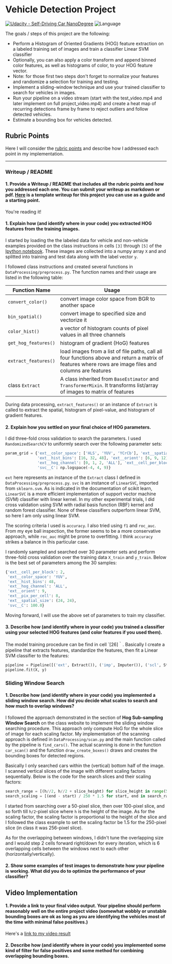 # **Vehicle Detection Project**

[![Udacity - Self-Driving Car NanoDegree](https://s3.amazonaws.com/udacity-sdc/github/shield-carnd.svg)](http://www.udacity.com/drive)  ![Language](https://img.shields.io/badge/language-Python-green.svg)


The goals / steps of this project are the following:

* Perform a Histogram of Oriented Gradients (HOG) feature extraction on a labeled training set of images and train a classifier Linear SVM classifier
* Optionally, you can also apply a color transform and append binned color features, as well as histograms of color, to your HOG feature vector. 
* Note: for those first two steps don't forget to normalize your features and randomize a selection for training and testing.
* Implement a sliding-window technique and use your trained classifier to search for vehicles in images.
* Run your pipeline on a video stream (start with the test_video.mp4 and later implement on full project_video.mp4) and create a heat map of recurring detections frame by frame to reject outliers and follow detected vehicles.
* Estimate a bounding box for vehicles detected.

## Rubric Points
 Here I will consider the [rubric points](https://review.udacity.com/#!/rubrics/513/viewindividually) and describe how I addressed each point in my implementation.  

 ---
### Writeup / README

#### 1. Provide a Writeup / README that includes all the rubric points and how you addressed each one.  You can submit your writeup as markdown or pdf.  [Here](https://github.com/udacity/CarND-Vehicle-Detection/blob/master/writeup_template.md) is a template writeup for this project you can use as a guide and a starting point.  

You're reading it!

#### 1. Explain how (and identify where in your code) you extracted HOG features from the training images.
I started by loading the the labeled data for vehicle and non-vehicle examples provided on the class instructions in cells `[3]` through `[5]` of the [Ipython notebook](). These images are collected into a numpy array `X` and 
and splitted into training and test data along with the label vector `y`.

I followed class instructions and created several functions in `DataProcessing/preprocess.py`.  The function names and their usage are listed in the following table:

| Function Name |  Usage |
|-------------|-------------|
|`convert_color()` |  convert image color space from BGR to another space |
|`bin_spatial()` | convert image to specified size and vectorize it |
| `color_hist()` |  a vector of histogram counts of pixel values in all three channels |
| `get_hog_features()` | histogram of gradient (HoG) features   |
| `extract_features()` | load images from a list of file paths, call all four functions above and return a matrix of features where rows are image files and columns are features  |
| class `Extract`  |  A class inherited from  `BaseEstimator` and `TransformerMixin`.  It transforms list/array of images to matrix of features |

During data processing, `extract_features()` or an instance of `Extract` is called to extract the spatial,
histogram of pixel-value, and histogram of gradient features.  

#### 2. Explain how you settled on your final choice of HOG parameters.

I did three-fold cross validation to search the parameters.
I used `RandomizedSearchCV` to uniformly search over the following parameter sets:
```python
param_grid = {'ext__color_space': ['HLS', 'YUV', 'YCrCb'], 'ext__spatial_size': [(24, 24), (32, 32), (40, 40)],
              'ext__hist_bins': [16, 32, 48], 'ext__orient': [6, 9, 12], 'ext__pix_per_cell': [6, 8, 10], 
              'ext__hog_channel': [0, 1, 2, 'ALL'], 'ext__cell_per_block': [2, 3],
              'svc__C': np.logspace(-4, 4, 9)}
```
`ext` here represents an instance of the `Extract` class
I defined in `DataProcessing/preprocess.py`. `svc` is an instance of `LinearSVC`, imported from `sklearn.svm`.
As is indicated in the documentation of scikit learn, 
`LinearSVC` is a more efficient implementation of support vector machine (SVM) classifier with linear kernel. 
In my other experimental trials, I did cross validation using SVM with radial basis function (RBF) kernel and 
random forest classifier. None of these classifiers outperform linear SVM, so here I am only using linear SVM.

The scoring criteria I used is `accuracy`. I also tried using `f1` and `roc_auc`.  From my eye ball inspection,
the former seems to be a more conservative approach, while `roc_auc` might be prone to overfitting.  I think `accuracy`
strikes a balance in this particular case.

I randomly sampled and searched over 30 parameter sets and perform three-fold cross validation over the training data `X_train` and `y_train`.  Below is the best set of parameters among the 30 samples:
```python
{'ext__cell_per_block': 2,
 'ext__color_space': 'YUV',
 'ext__hist_bins': 48,
 'ext__hog_channel': 'ALL',
 'ext__orient': 9,
 'ext__pix_per_cell': 8,
 'ext__spatial_size': (24, 24),
 'svc__C': 100.0}
```
Moving forward, I will use the above set of parameters to train my classifier. 

 #### 3. Describe how (and identify where in your code) you trained a classifier using your selected HOG features (and color features if you used them).
The model training procedure can be find in cell `[26]｀.  Basically I create a pipeline that extracts features,
standardize the features, then fit a Linear SVM classifier to the features:
``` python
pipeline = Pipeline([('ext', Extract()), ('imp', Imputer()), ('scl', StandardScaler()), ('svc', LinearSVC())])
pipeline.fit(X, y)
```

 ### Sliding Window Search

#### 1. Describe how (and identify where in your code) you implemented a sliding window search.  How did you decide what scales to search and how much to overlap windows?
I followed the approach demonstrated in the section of **Hog Sub-sampling Window Search** on the class website to implement the sliding window searching procedure.
This approach only compute HoG for the whole slice of image for each scaling factor.
My implementation of the scanning approach is defined in `DataProcessing/scan.py` and the main function called by the pipeline is `find_cars()`. The actual scanning is done in the function `car_scan()` and the function `draw_create_boxes()`
draws and creates the bounding boxes for detected regions.

Basically I only searched cars within the (vertical) bottom half of the image.  I scanned vertical slices of the image
with different scaling factors sequentially.  Below is the code for the search slices and their scaling factors:
```python
search_range = [(h//2, h//2 + slice_height) for slice_height in range(50, h//2, 50)] + [(h//2, h)]
search_scaling = [(end - start) / 250 * 1.5 for start, end in search_range] 
```
I started from searching over a 50-pixel slice, then over 100-pixel slice, and so forth till `h/2`-pixel slice where
`h` is the height of the image. As for the scaling factor, the scaling factor is proportional to the height of the slice
and I followed the class example to set the scaling factor be 1.5 for the 250-pixel slice (in class it was 256-pixel slice).  

As for the overlapping between windows, I didn't tune the overlapping size and I would step 2 cells forward right/down
for every iteration, which is 6 overlapping cells between the windows next to each other (horizontally/vertically).

#### 2. Show some examples of test images to demonstrate how your pipeline is working.  What did you do to optimize the performance of your classifier?



## Video Implementation

#### 1. Provide a link to your final video output.  Your pipeline should perform reasonably well on the entire project video (somewhat wobbly or unstable bounding boxes are ok as long as you are identifying the vehicles most of the time with minimal false positives.)
Here's a [link to my video result](./project_video.mp4)


#### 2. Describe how (and identify where in your code) you implemented some kind of filter for false positives and some method for combining overlapping bounding boxes.











